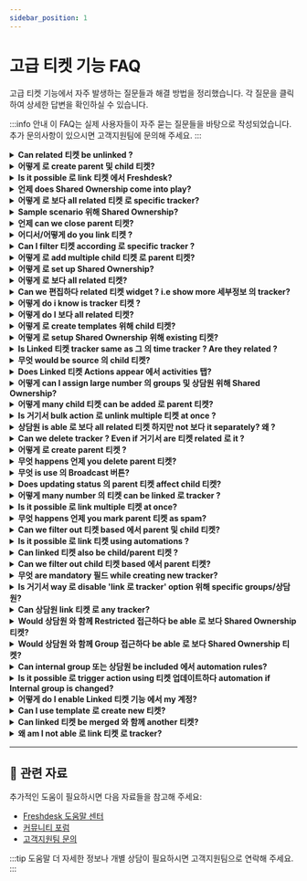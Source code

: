 ```yaml
---
sidebar_position: 1
---
```


# 고급 티켓 기능 FAQ

고급 티켓 기능에서 자주 발생하는 질문들과 해결 방법을 정리했습니다. 각 질문을 클릭하여 상세한 답변을 확인하실 수 있습니다.

:::info 안내
이 FAQ는 실제 사용자들이 자주 묻는 질문들을 바탕으로 작성되었습니다. 추가 문의사항이 있으시면 고객지원팀에 문의해 주세요.
:::

<details>
<summary><strong>Can related 티켓 be unlinked ?</strong></summary>

Yes it is possible. 로 unlink 티켓 에서 Tracker, 이동하다 **Linked 티켓** 및 클릭하다**Unlink**. 이 permanently unlinks 티켓 에서 그 tracker 및 CANNOT be undone. ![이미지](https://s3.amazonaws.com/cdn.freshdesk.com/데이터/헬프데스크/attachments/production/50008082321/original/02y8OJhzp0wL5LyM2RIfLFT5optAT689JA.gif?1681213289)

</details>

<details>
<summary><strong>어떻게 로 create parent 및 child 티켓?</strong></summary>

You may open 티켓, 클릭하다 에서 ‘Add Child’ 및 선택하다 between "Using Template" 및 "New Child 티켓". original 티켓 will become parent 티켓 및 child 티켓 will be created as new 티켓. 이 기능 is available 에서 Estate 요금제 onwards 에서 Freshdesk.

</details>

<details>
<summary><strong>Is it possible 로 link 티켓 에서 Freshdesk?</strong></summary>

Yes, it is possible. 에 의해 using trackers ,티켓 can be linked 에서 Freshdesk.

</details>

<details>
<summary><strong>언제 does Shared Ownership come into play?</strong></summary>

언제 거기서 are multiple 상담원 involved 에서 single 티켓, we could make use 의 Shared Ownership. Whether it is 고객 facing 상담원 또는 internal 상담원, all are kept 에서 loop 에서 any action done within 티켓.

</details>

<details>
<summary><strong>어떻게 로 보다 all related 티켓 로 specific tracker?</strong></summary>

Yes, it would be possible 로 보다 all 티켓 linked 로 tracker. 여기서 are steps: Step 1: Filter 티켓 의 tracker type 에서 Association Type 필드. Step 2: 선택하다 tracker, one you wish 로 보다 all related 티켓. Step 3: 클릭하다 에서 X Related 티켓 에서 right hand side 의 페이지.list 의 all related 티켓 is shown.여기서 X= Number 의 related 티켓. However as 의 now, 이 정보 is not available as metrics 와 함께 보고서.

</details>

<details>
<summary><strong>Sample scenario 위해 Shared Ownership?</strong></summary>

티켓 comes 에서 e-commerce 회사 has issues relating 로 bug as well query regarding 기능. Query is solved 에 의해 고객 facing 상담원(기본 상담원). Bug is solved 에 의해 internal 상담원(Developer). Shared Ownership helps 에서 dynamically checking status 의 work 에서 single 티켓, keeping both 상담원 에서 loop.

</details>

<details>
<summary><strong>언제 can we close parent 티켓?</strong></summary>

Child 티켓 is essentially subdivision 의 Parent 티켓. Parent 티켓 can be closed only if all 의 its Child 티켓 are either Closed 또는 Resolved.

</details>

<details>
<summary><strong>어디서/어떻게 do you link 티켓 ?</strong></summary>

이동하다 **티켓 탭 > 클릭하다 에서 required 티켓 > Expand 'Linked 티켓' 패널 에서 extreme right > Create new tracker 또는 선택하다 로 link it 로 existing tracker.** 이 기능 is available only 에서 the**Pro/Garden 요금제**onwards 에서 Freshdesk. ![이미지](https://s3.amazonaws.com/cdn.freshdesk.com/데이터/헬프데스크/attachments/production/50008082368/original/NbcMcB7LAHSM3Bc9hCY_NBMtaVT-EFNgnQ.gif?1681213449) 클릭하다 [여기서](https://지원.freshdesk.com/지원/solutions/articles/224695-setting-up-linked-티켓) 로 know more about Linked 티켓.

</details>

<details>
<summary><strong>Can I filter 티켓 according 로 specific tracker ?</strong></summary>

No, it is not possible 로 do so. 에서 order 로 보다 all related 티켓 의 그 tracker, 이동하다 tracker itself 및 클릭하다 에서 related 티켓.

</details>

<details>
<summary><strong>어떻게 로 add multiple child 티켓 로 parent 티켓?</strong></summary>

After creating new child 티켓, 클릭하다 에서 ’Save 및 New Child’ 로 add new child. You could also 클릭하다 에서 "Add Child" option within Parent 티켓 로 create new child 티켓.

</details>

<details>
<summary><strong>어떻게 로 set up Shared Ownership?</strong></summary>

You would have 로 install Shared Ownership App 에서 your 계정 as shown 에서 이 [해결책 article](https://지원.freshdesk.com/지원/solutions/articles/224194-enabling-shared-ownership). After 이 is done, 거기서 are two steps involved. **1. Map internal groups 로 티켓 status:** 이동하다 **관리자 > Workflows > 티켓 필드** Excluding 4 basic statuses 의 티켓, map custom statuses 하위에서 Mapped Internal Groups. NOTE: Don't forget 로 include 고객 responded. **2. Set up automation rules 로 확인하다 everyone's 에서 loop:** 이동하다 **관리자 > Workflows > Automations > 티켓 updates > New rule** **Set up new automation rule as below:** **언제 action is performed 에 의해** Requester **Involves any 의 이것들 events** Reply IS sent **에서 티켓 와 함께 이것들 properties** Status is NOT > Open 또는 Waiting 에서 Third party 또는 Waiting 에서 Sellers 팀 **Perform 이것들 actions:** Set status as > OPEN 보내다 이메일 로 상담원 > Assigned 상담원

</details>

<details>
<summary><strong>어떻게 로 보다 all related 티켓?</strong></summary>

에서 티켓 list 페이지, 티켓 와 함께 separate tag 그 indicates **Tracker** is main tracker 티켓. Also, it is possible 로 filter all tracker 티켓 에서 헬프데스크. 이 can be done 에 의해 choosing **T****racker** 에서 the**Association Type dropdown 필드**. ![이미지](https://s3.amazonaws.com/cdn.freshdesk.com/데이터/헬프데스크/attachments/production/50008082570/original/Rb9R4PaBTlFEeLQ1oQA4s9HAb1OyQ7YtOA.png?1681214393) 로 보다 related 티켓, 이동하다 **티켓**>선택하다 the**Tracker 티켓** > 클릭하다 에서 **Related****티켓.** **![이미지](https://s3.amazonaws.com/cdn.freshdesk.com/데이터/헬프데스크/attachments/production/50008082503/original/eqhZkkU-mU63zvJidlVrWLevLlvnWMP90A.png?1681214101)**

</details>

<details>
<summary><strong>Can we 편집하다 related 티켓 widget ? i.e show more 세부정보 의 tracker?</strong></summary>

No it is not possible 로 show more 세부정보 의 tracker 에서 widget. 에서 order 로 get more 세부정보 의 tracker , 상담원 can 보다 it separately.

</details>

<details>
<summary><strong>어떻게 do i know is tracker 티켓 ?</strong></summary>

에서 티켓 list 페이지, 티켓 와 함께 separate tag 그 indicates **Tracker** is main tracker 티켓. Also, it is possible 로 filter all tracker 티켓 에서 헬프데스크. 이 can be done 에 의해 choosing **T****racker** 에서 the**Association Type dropdown 필드**. ![이미지](https://s3.amazonaws.com/cdn.freshdesk.com/데이터/헬프데스크/attachments/production/50008082570/original/Rb9R4PaBTlFEeLQ1oQA4s9HAb1OyQ7YtOA.png?1681214393)

</details>

<details>
<summary><strong>어떻게 do I 보다 all related 티켓?</strong></summary>

에서 티켓 탭, 티켓 having tag Related 티켓 are related/linked 로 티켓.

</details>

<details>
<summary><strong>어떻게 로 create templates 위해 child 티켓?</strong></summary>

하위에서 **관리자 > 상담원 Productivity > 티켓 Templates > New Template**, you could add new 티켓 template 및 선택하다 "Save 및 Add Child" 로 create template 위해 Parent 티켓. Once 이 is done, you would be able 로 add Child 티켓 Templates 하위에서 이 Parent 티켓 Template. 로 apply template 로 child 티켓 클릭하다 에서 ‘**Use existing template**’ while creating new child 티켓.

</details>

<details>
<summary><strong>어떻게 로 setup Shared Ownership 위해 existing 티켓?</strong></summary>

에서 티켓 세부정보 페이지 선택하다 및 업데이트하다 following: - Internal Groups - Internal 상담원

</details>

<details>
<summary><strong>Is Linked 티켓 tracker same as 그 의 time tracker ? Are they related ?</strong></summary>

No, both trackers are completely different. first one is used 로 link 티켓 creates separate tracker 티켓.Whereas latter is used 로 calculate amount 의 time spent 에서 particular 티켓.

</details>

<details>
<summary><strong>무엇 would be source 의 child 티켓?</strong></summary>

Since 티켓 is created 에 의해 상담원, source 의 티켓 would be 전화번호.

</details>

<details>
<summary><strong>Does Linked 티켓 Actions appear 에서 activities 탭?</strong></summary>

All activities 그 are carried out 와 함께 respect 로 티켓 are shown 에서 activities 탭. 에서 이 case, even 언제 티켓 are linked 로 tracker is shown 에서 activities 탭,

</details>

<details>
<summary><strong>어떻게 can I assign large number 의 groups 및 상담원 위해 Shared Ownership?</strong></summary>

거기서 are 2 ways 로 do it. - **Bulk Mode** 선택하다 necessary 티켓 로 perform bulk actions. - **Using Scenario Automation** Option 로 execute scenario is directly available 에서 drop down menu.

</details>

<details>
<summary><strong>어떻게 many child 티켓 can be added 로 parent 티켓?</strong></summary>

We can add maximum 의 50 child 티켓 로 parent 티켓.

</details>

<details>
<summary><strong>Is 거기서 bulk action 로 unlink multiple 티켓 at once ?</strong></summary>

No. It is only possible 로 unlink 티켓 에서 티켓 세부정보 페이지. Multiple unlinks are not available as 의 now.

</details>

<details>
<summary><strong>상담원 is able 로 보다 all related 티켓 하지만 not 보다 it separately? 왜 ?</strong></summary>

그 상담원 would be having restricted 또는 group 접근하다 및 hence related 티켓 are out 의 상담원's scope. 로 can give 상담원 접근하다 로 보다 티켓, - 이동하다 **관리자 > Teams > 상담원 > 편집하다 상담원** - Scroll down 로 Scope 및 편집하다 scope 의 상담원. ![이미지](https://s3.amazonaws.com/cdn.freshdesk.com/데이터/헬프데스크/attachments/production/50008160291/original/TIFYobjfeUFvt7PXfoX9aZ6tM0TfYTMC9Q.png?1681981895) Learn more about 상담원 scope [여기서](https://지원.freshdesk.com/en/지원/solutions/articles/50000002804).

</details>

<details>
<summary><strong>Can we delete tracker ? Even if 거기서 are 티켓 related 로 it ?</strong></summary>

Yes it is possible 로 delete tracker. - 이동하다 **Tracker.** - 클릭하다 에서 three dots 위해 **More options** 및 선택하다 **Delete.** - Once you delete tracker, its related 티켓 will be permanently unlinked **cannot** be restored. ![이미지](https://s3.amazonaws.com/cdn.freshdesk.com/데이터/헬프데스크/attachments/production/50008159545/original/Dbierwi181NTLNSV3Ysus6SYeV6hp0VLrg.png?1681978661)

</details>

<details>
<summary><strong>어떻게 로 create parent 티켓 ?</strong></summary>

**Quick guide 로 set up Parent Child Ticketing:** - Log 에서 로 your Freshdesk 포털 as 관리자. - 이동하다 **관리자****> 지원 Operations > Advanced Ticketing**. - Enable toggle 위해 **Parent-Child Ticketing**. **![이미지](https://s3.amazonaws.com/cdn.freshdesk.com/데이터/헬프데스크/attachments/production/50014611980/original/XDx7Ns6N2tFvlXc-c5htt4IBVbL1_fG2sA.png?1739862101)** Parent-Child Ticketing will now be enabled 에서 your 계정. 로 create parent-child relationship, add child 티켓 로 any existing 또는 new 티켓. ![이미지](https://s3.amazonaws.com/cdn.freshdesk.com/데이터/헬프데스크/attachments/production/50008218906/original/SVLN2BZviELr6OmdDO2_F324WlXPejTnkw.gif?1682592971)

</details>

<details>
<summary><strong>무엇 happens 언제 you delete parent 티켓?</strong></summary>

parent 티켓 will be deleted 및 associated child 티켓 will be unlinked 에서 parent 티켓.

</details>

<details>
<summary><strong>무엇 is use 의 Broadcast 버튼?</strong></summary>

와 함께 all related 티켓 linked 로 Tracker, 팀 working 에서 it can notify 상담원 에서 진행 상황 에 의해 using internal broadcast message. Once message is broadcasted 에서 Tracker 티켓, it would be relayed 에서 all related 티켓 automatically. 이 broadcast message would be visible only 로 상담원 에서 계정. - 로 broadcast internal message 로 상담원 are assigned 로 related 티켓, 클릭하다 에서 **Broadcast**. **참고:** Only 상담원 have 접근하다 로 Tracker 티켓 will be able 로 보내다 broadcast message. - 입력하다 message 및 클릭하다 Broadcast. message will be sent 로 all related 티켓 그 are linked 와 함께 Tracker. ![이미지](https://s3.amazonaws.com/cdn.freshdesk.com/데이터/헬프데스크/attachments/production/50008160392/original/dBoFEUUFs7c85TkDWLle35uhswqkX9ByaA.gif?1681982296) broadcast message will be added 로 any new 티켓 linked 로 Tracker. At any point 의 time, any related 티켓 will only have last broadcasted message. 그 is, if new message is broadcasted, it will replace existing message 와 함께 new one. 상담원 can include message 에서 their replies 에서 related 티켓 using **Insert 이 message into reply** option **참고:** 언제 message is broadcasted 에서 Tracker 티켓, hardcoded 이메일 notification will be sent 로 assigned 상담원 및 [watcher(s)](https://지원.freshdesk.com/지원/solutions/articles/37560-monitoring-important-티켓-에 의해-becoming-a-watcher-) added 에서 related 티켓.

</details>

<details>
<summary><strong>Does updating status 의 parent 티켓 affect child 티켓?</strong></summary>

No, changing status 의 parent 티켓 will not impact status 의 child 티켓. However, if you wish 로 achieve 이, you can utilize automation rule. 여기서 is sample automation rule summary -![이미지](https://s3.amazonaws.com/cdn.freshdesk.com/데이터/헬프데스크/attachments/production/50008678782/original/mY2_Ecv8_bs1P_gnr9kACXz4Tv4GJI_CxQ.png?1687347180)

</details>

<details>
<summary><strong>어떻게 many number 의 티켓 can be linked 로 tracker ?</strong></summary>

로 single tracker, maximum 의 300 티켓 can be linked 로 it.

</details>

<details>
<summary><strong>Is it possible 로 link multiple 티켓 at once?</strong></summary>

로 link multiple 티켓, we have 로 goto 티켓 세부정보 페이지 separately 의 each 티켓 및 link them individually 로 tracker. As 의 now 거기서 is no option 하위에서 Bulk Actions 로 carry out 이 function.

</details>

<details>
<summary><strong>무엇 happens 언제 you mark parent 티켓 as spam?</strong></summary>

child 티켓 associated 와 함께 parent 티켓 will be unlinked 및 changes cannot be restored. However, child 티켓 would not be marked as spam.

</details>

<details>
<summary><strong>Can we filter out 티켓 based 에서 parent 및 child 티켓?</strong></summary>

Yes, we can filter out 티켓 based 에서 parent 및 child 티켓. - 이동하다**티켓**. - 하위에서 **Filters section** 에서 left hand side, 클릭하다 에서 **Association Type**. - 선택하다 type 의 association as **Parent 또는 Child** 로 filter out corresponding 티켓. ![이미지](https://s3.amazonaws.com/cdn.freshdesk.com/데이터/헬프데스크/attachments/production/50008160690/original/YBx8VYi-VxUpEaAl6xWDWLTLKEgnAl-Y0A.png?1681983393)

</details>

<details>
<summary><strong>Is it possible 로 link 티켓 using automations ?</strong></summary>

No. 티켓 cannot be linked 로 trackers 에 의해 using any 의 four automations.

</details>

<details>
<summary><strong>Can linked 티켓 also be child/parent 티켓 ?</strong></summary>

No, 티켓 can be associated via trackers 또는 parent-child method, 하지만 not both.

</details>

<details>
<summary><strong>Can we filter out child 티켓 based 에서 parent 티켓?</strong></summary>

No, you cannot filter out child 티켓 based 에서 parent 티켓. However, you can 이동하다 parent 티켓 및 보다 child 티켓 associated 와 함께 it.

</details>

<details>
<summary><strong>무엇 are mandatory 필드 while creating new tracker?</strong></summary>

Two 필드 are mandatory while creating new tracker :1. **Requester 필드** - 상담원 creating tracker 티켓 is also requester.거기서 is option 위해 상담원 로 create tracker 하위에서 their 이름 또는 이름 의 one 의 their colleagues.![이미지](https://s3.amazonaws.com/cdn.freshdesk.com/데이터/헬프데스크/attachments/production/50008676240/original/cRimC_yjTCaTKLz6xk5iVs-ViH5EKrfgHg.png?1687336095)2. **Subject 필드** - 이 defines 이름/description 의 tracker.If 거기서 are any additional 필드 designated as mandatory 하위에서 관리자 > 티켓 필드 section, 그것들 필드 should also be filled 에서 로 create tracker.

</details>

<details>
<summary><strong>Is 거기서 way 로 disable 'link 로 tracker' option 위해 specific groups/상담원?</strong></summary>

다음을 할 수 있습니다 create custom role 및 manage **티켓** 접근하다 위해 상담원 assigned 로 role 하위에서 **Permissions.** 로 disable option 위해 상담원 로 link 티켓, - 이동하다 **관리자 > Teams > Roles** - Create **New Role**또는 클릭하다 **편집하다**next 로 existing custom role. - Scroll down 로 **Permissions.** - 하위에서 티켓 탭, uncheck box next 로 **Create linked 티켓.** ![이미지](https://s3.amazonaws.com/cdn.freshdesk.com/데이터/헬프데스크/attachments/production/50008160952/original/mJCRH2QV4LV1taceyTdzCWShoLGBd8EnmA.png?1681984502) 다음을 할 수 있습니다 now, assign 이 role 로 all 상담원 should not have 접근하다 로 create linked 티켓.

</details>

<details>
<summary><strong>Can 상담원 link 티켓 로 any tracker?</strong></summary>

상담원 can only link 티켓 로 tracker 그 are present 에서 his/her scope. So, if 상담원 has group/restricted 접근하다 he/she wont be able 로 보다 all trackers 그 are present 에서 헬프데스크.

</details>

<details>
<summary><strong>Would 상담원 와 함께 Restricted 접근하다 be able 로 보다 Shared Ownership 티켓?</strong></summary>

언제 상담원 has restricted 접근하다, still he would be able 로 보다 티켓 assigned 로 him as internal 상담원 even if he is not assigned 상담원 에서 티켓.

</details>

<details>
<summary><strong>Would 상담원 와 함께 Group 접근하다 be able 로 보다 Shared Ownership 티켓?</strong></summary>

언제 상담원 has group 접근하다, he will have 접근하다 로 티켓 have internal group assigned as 상담원’s group even though 티켓 belongs 로 different group.

</details>

<details>
<summary><strong>Can internal group 또는 상담원 be included 에서 automation rules?</strong></summary>

Internal groups 또는 상담원 can be set 에서 Conditions 및 Actions 에서 automation rules 그 run 에서 티켓 creation 또는 티켓 updates.

</details>

<details>
<summary><strong>Is it possible 로 trigger action using 티켓 업데이트하다 automation if Internal group is changed?</strong></summary>

Within 티켓 업데이트하다 automation rule, Internal group can be included 에서 Conditions 및 Actions sections, 하지만 it is not possible 로 trigger Event specifically 언제 internal group is changed.

</details>

<details>
<summary><strong>어떻게 do I enable Linked 티켓 기능 에서 my 계정?</strong></summary>

로 enable Linked 티켓, 이동하다 **관리자>지원 operation>Advanced ticketing>**toggle 에서**Linked 티켓** **![이미지](https://s3.amazonaws.com/cdn.freshdesk.com/데이터/헬프데스크/attachments/production/50008161191/original/gJ5yCAjOibRrFXCrBilcySKTavEOr2KxqA.png?1681985565)**

</details>

<details>
<summary><strong>Can I use template 로 create new 티켓?</strong></summary>

We understand 그 you might want 로 create 티켓 에서-the-go. Freshdesk allows you 로 create templates 에서 **관리자 > 상담원 Productivity > 티켓 Templates**. 이것들 templates can be used while creating 티켓 에서 **“선택하다 template”** option. [이](https://지원.freshdesk.com/지원/solutions/articles/220141-creating-및-using-티켓-templates) article will give you more 세부정보 에서 its usage.

</details>

<details>
<summary><strong>Can linked 티켓 be merged 와 함께 another 티켓?</strong></summary>

Yes, you can merge 티켓 로 티켓 linked 로 tracker.

</details>

<details>
<summary><strong>왜 am I not able 로 link 티켓 로 tracker?</strong></summary>

티켓 cannot be linked 로 tracker 언제 any 의 following is true : - 언제 **mandatory 또는 required 티켓 필드 are not filled** 에서 위해 티켓, 티켓 cannot be linked 로 tracker. 다음을 확인하십시오 all mandatory 티켓 필드 are filled 에서 위해 티켓 before linking it 로 tracker 티켓. - 언제 티켓 is **already associated 와 함께 parent 또는 child 티켓**, it will not be possible 로 link such 티켓 로 tracker. - 언제 티켓 is **merged 와 함께 another 티켓**. 기본 티켓 is closed will not have Linked 티켓 option. 에서 그것들 cases, please use secondary 티켓 위해 linking it 로 tracker.

</details>

---

## 🔗 관련 자료

추가적인 도움이 필요하시면 다음 자료들을 참고해 주세요:

- [Freshdesk 도움말 센터](https://support.freshdesk.com)
- [커뮤니티 포럼](https://community.freshworks.com)
- [고객지원팀 문의](mailto:support@freshdesk.com)

:::tip 도움말
더 자세한 정보나 개별 상담이 필요하시면 고객지원팀으로 연락해 주세요.
:::

